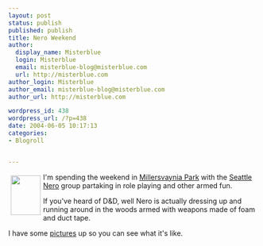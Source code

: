 ```yaml
---
layout: post
status: publish
published: publish
title: Nero Weekend
author:
  display_name: Misterblue
  login: Misterblue
  email: misterblue-blog@misterblue.com
  url: http://misterblue.com
author_login: Misterblue
author_email: misterblue-blog@misterblue.com
author_url: http://misterblue.com

wordpress_id: 438
wordpress_url: /?p=438
date: 2004-06-05 10:17:13
categories:
- Blogroll


---
```

<a href="http://pics.misterblue.com/onepic/20040605-Nero/w480/h640/IMG_4794.jpg"
      target="onepic">
  <img src="http://pics.misterblue.com/20040605-Nero/60/80/IMG_4794.jpg"
    style="float: left; margin: 5px"  height="80" width="60" alt=""/>
</a><p>
I'm spending the weekend in
<a href="http://www.parks.wa.gov/parkpage.asp?selectedpark=Millersylvania&amp;pageno=1">Millersvaynia Park</a>
with the 
<a href="http://www.neroseattle.com/">Seattle Nero</a>
group partaking in role playing and other armed fun.
</p>
<p>
If you've heard of D&amp;D, well
Nero
is actually dressing up and running around in the woods armed
with weapons made of foam and duct tape.
</p>
<p>
I have  some
<a href="http://pics.misterblue.com/20040605-Nero/">pictures</a>
up so you can see what it's like.
</p>
